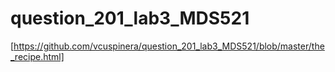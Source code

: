 # question_201_lab3_MDS521

[https://github.com/vcuspinera/question_201_lab3_MDS521/blob/master/the_recipe.html]
